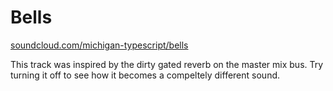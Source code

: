 # Bells 

[soundcloud.com/michigan-typescript/bells](https://soundcloud.com/michigan-typescript/bells)

This track was inspired by the dirty gated reverb on the master mix bus.  Try turning it off to see how it becomes a compeltely different sound.
